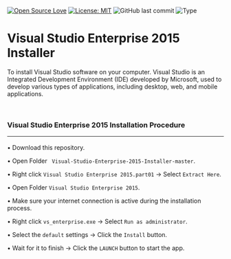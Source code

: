 [![Open Source Love](https://badges.frapsoft.com/os/v1/open-source.svg?style=flat)](https://github.com/ellerbrock/open-source-badges/)
[![License: MIT](https://img.shields.io/badge/License-MIT-blue.svg?logo=github&color=%23F7DF1E)](https://opensource.org/licenses/MIT)
![GitHub last commit](https://img.shields.io/github/last-commit/cakraawijaya/Visual-Studio-Enterprise-2015-Installer?logo=Codeforces&logoColor=white&color=%23F7DF1E)
![Type](https://img.shields.io/badge/Type-Installer-light.svg?style=flat&logo=gitbook&logoColor=white&color=%23F7DF1E)

# Visual Studio Enterprise 2015 Installer
To install Visual Studio software on your computer. Visual Studio is an Integrated Development Environment (IDE) developed by Microsoft, used to develop various types of applications, including desktop, web, and mobile applications.

<br>

### Visual Studio Enterprise 2015 Installation Procedure<hr>

• Download this repository.

• Open Folder ``` Visual-Studio-Enterprise-2015-Installer-master```.

• Right click ``` Visual Studio Enterprise 2015.part01 ``` -> Select ``` Extract Here ```.

• Open Folder ``` Visual Studio Enterprise 2015 ```.

• Make sure your internet connection is active during the installation process.

• Right click ``` vs_enterprise.exe ``` -> Select ``` Run as administrator ```.

• Select the ``` default ``` settings -> Click the ``` Install ``` button.

• Wait for it to finish -> Click the ``` LAUNCH ``` button to start the app.
